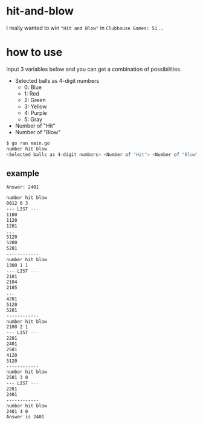 # hit-and-blow
I really wanted to win `"Hit and Blow"` in `Clubhouse Games: 51` ...

# how to use
Input 3 variables below and you can get a combination of possibilities.

- Selected balls as 4-digit numbers
  - 0: Blue
  - 1: Red
  - 2: Green
  - 3: Yellow
  - 4: Purple
  - 5: Gray
- Number of "Hit"
- Number of "Blow"

```sh
$ go run main.go
number hit blow
<Selected balls as 4-digit numbers> <Number of "Hit"> <Number of "Blow">
```

## example

`Answer: 2401`

```sh
number hit blow
0012 0 3
--- LIST ---
1100
1120
1201
...
5120
5200
5201
------------
number hit blow
1300 1 1
--- LIST ---
2101
2104
2105
...
4201
5120
5201
------------
number hit blow
2100 2 1
--- LIST ---
2201
2401
2501
4120
5120
------------
number hit blow
2501 3 0
--- LIST ---
2201
2401
------------
number hit blow
2401 4 0
Answer is 2401
```
